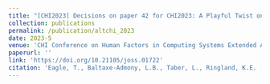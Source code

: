 ```yaml
---
title: "[CHI2023] Decisions on paper 42 for CHI2023: A Playful Twist on the Peer Review Process and Methodological Gaslighting"
collection: publications
permalink: /publication/altchi_2023
date: 2023-5
venue: 'CHI Conference on Human Factors in Computing Systems Extended Abstracts'
paperurl: ''
link: 'https://doi.org/10.21105/joss.01722'
citation: 'Eagle, T., Baltaxe-Admony, L.B., Taber, L., Ringland, K.E. [CHI2023] Decisions on paper 42 for CHI2023: A Playful Twist on the Peer Review Process and Methodological Gaslighting. CHI Conference on Human Factors in Computing Systems Extended Abstracts. 2023.'
---
```


